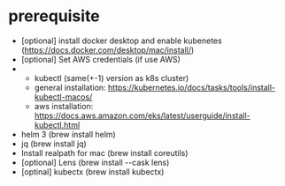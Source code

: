 # prerequisite
- [optional] install docker desktop and enable kubenetes (https://docs.docker.com/desktop/mac/install/)
- [optional] Set AWS credentials (if use AWS)
- - kubectl (same(+-1) version as k8s cluster)
  - general installation: https://kubernetes.io/docs/tasks/tools/install-kubectl-macos/
  - aws installation: https://docs.aws.amazon.com/eks/latest/userguide/install-kubectl.html
- helm 3 (brew install helm)
- jq (brew install jq)
- Install realpath for mac (brew install coreutils)
- [optional] Lens (brew install --cask lens)
- [optinal] kubectx (brew install kubectx)
